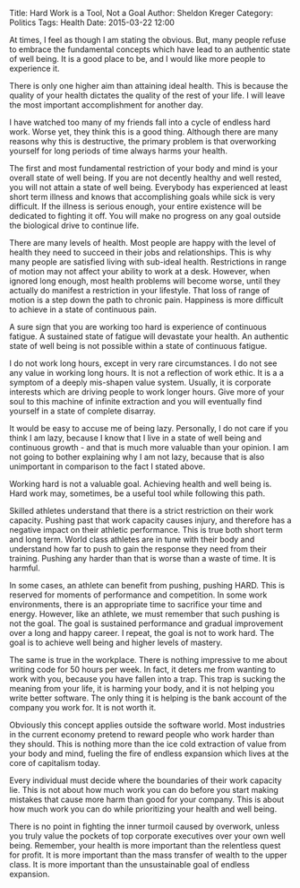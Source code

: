 Title: Hard Work is a Tool, Not a Goal
Author: Sheldon Kreger
Category: Politics
Tags: Health
Date: 2015-03-22 12:00

At times, I feel as though I am stating the obvious. But, many people refuse to embrace the fundamental concepts which have lead to an authentic state of well being. It is a good place to be, and I would like more people to experience it.

There is only one higher aim than attaining ideal health. This is because the quality of your health dictates the quality of the rest of your life. I will leave the most important accomplishment for another day.

I have watched too many of my friends fall into a cycle of endless hard work. Worse yet, they think this is a good thing. Although there are many reasons why this is destructive, the primary problem is that overworking yourself for long periods of time always harms your health.

The first and most fundamental restriction of your body and mind is your overall state of well being. If you are not decently healthy and well rested, you will not attain a state of well being. Everybody has experienced at least short term illness and knows that accomplishing goals while sick is very difficult. If the illness is serious enough, your entire existence will be dedicated to fighting it off. You will make no progress on any goal outside the biological drive to continue life.

There are many levels of health. Most people are happy with the level of health they need to succeed in their jobs and relationships. This is why many people are satisfied living with sub-ideal health. Restrictions in range of motion may not affect your ability to work at a desk. However, when ignored long enough, most health problems will become worse, until they actually do manifest a restriction in your lifestyle. That loss of range of motion is a step down the path to chronic pain. Happiness is more difficult to achieve in a state of continuous pain.

A sure sign that you are working too hard is experience of continuous fatigue. A sustained state of fatigue will devastate your health. An authentic state of well being is not possible within a state of continuous fatigue.

I do not work long hours, except in very rare circumstances. I do not see any value in working long hours. It is not a reflection of work ethic. It is a a symptom of a deeply mis-shapen value system. Usually, it is corporate interests which are driving people to work longer hours. Give more of your soul to this machine of infinite extraction and you will eventually find yourself in a state of complete disarray.

It would be easy to accuse me of being lazy. Personally, I do not care if you think I am lazy, because I know that I live in a state of well being and continuous growth - and that is much more valuable than your opinion. I am not going to bother explaining why I am not lazy, because that is also unimportant in comparison to the fact I stated above.

Working hard is not a valuable goal. Achieving health and well being is. Hard work may, sometimes, be a useful tool while following this path.

Skilled athletes understand that there is a strict restriction on their work capacity. Pushing past that work capacity causes injury, and therefore has a negative impact on their athletic performance. This is true both short term and long term. World class athletes are in tune with their body and understand how far to push to gain the response they need from their training. Pushing any harder than that is worse than a waste of time. It is harmful.

In some cases, an athlete can benefit from pushing, pushing HARD. This is reserved for moments of performance and competition. In some work environments, there is an appropriate time to sacrifice your time and energy. However, like an athlete, we must remember that such pushing is not the goal. The goal is sustained performance and gradual improvement over a long and happy career. I repeat, the goal is not to work hard. The goal is to achieve well being and higher levels of mastery.

The same is true in the workplace. There is nothing impressive to me about writing code for 50 hours per week. In fact, it deters me from wanting to work with you, because you have fallen into a trap. This trap is sucking the meaning from your life, it is harming your body, and it is not helping you write better software. The only thing it is helping is the bank account of the company you work for. It is not worth it.

Obviously this concept applies outside the software world. Most industries in the current economy pretend to reward people who work harder than they should. This is nothing more than the ice cold extraction of value from your body and mind, fueling the fire of endless expansion which lives at the core of capitalism today.

Every individual must decide where the boundaries of their work capacity lie. This is not about how much work you can do before you start making mistakes that cause more harm than good for your company. This is about how much work you can do while prioritizing your health and well being.

There is no point in fighting the inner turmoil caused by overwork, unless you truly value the pockets of top corporate executives over your own well being. Remember, your health is more important than the relentless quest for profit. It is more important than the mass transfer of wealth to the upper class. It is more important than the unsustainable goal of endless expansion.
